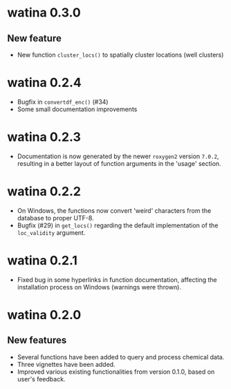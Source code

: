 # watina 0.3.0

## New feature

- New function `cluster_locs()` to spatially cluster locations (well clusters)

# watina 0.2.4

- Bugfix in `convertdf_enc()` (#34)
- Some small documentation improvements

# watina 0.2.3

- Documentation is now generated by the newer `roxygen2` version `7.0.2`, resulting in a better layout of function arguments in the 'usage' section.

# watina 0.2.2

- On Windows, the functions now convert 'weird' characters from the database to proper UTF-8.
- Bugfix (#29) in `get_locs()` regarding the default implementation of the `loc_validity` argument.

# watina 0.2.1

- Fixed bug in some hyperlinks in function documentation, 
affecting the installation process on Windows (warnings were thrown).

# watina 0.2.0

## New features

- Several functions have been added to query and process chemical data.
- Three vignettes have been added.
- Improved various existing functionalities from version 0.1.0, based on user's feedback.



